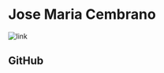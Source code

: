 # Jose Maria Cembrano

![link](https://media2.giphy.com/media/eLfDPZtLDSrNm/giphy.gif?cid=ecf05e4781azyh76smwx97w7u9ouc9i07d5lmtdifl4q34ey&ep=v1_gifs_search&rid=giphy.gif&ct=g)

## GitHub